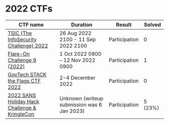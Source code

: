 # 2022 CTFs

| CTF name                                                                                                                                           | Duration                                    | Result        | Solved   |
| -------------------------------------------------------------------------------------------------------------------------------------------------- | ------------------------------------------- | ------------- | -------- |
| [TSIC (The InfoSecurity Challenge) 2022](http://localhost:5000/s/8mNTUPzr25y3aGS3DDiL/2022/tsic-the-infosecurity-challenge-2022)                   | 26 Aug 2022 2100 - 11 Sep 2022 2100         | Participation | 0        |
| [Flare-On Challenge 9 (2022)](http://localhost:5000/s/8mNTUPzr25y3aGS3DDiL/2022/flare-on-challenge-9-2022)                                         | 1 Oct 2022 0800 – 12 Nov 2022 0900          | Participation | 1        |
| [GovTech STACK the Flags CTF 2022](http://localhost:5000/s/8mNTUPzr25y3aGS3DDiL/2022/govtech-stack-the-flags-ctf-2022)                             | 2-4 December 2022                           | Participation | 0        |
| [2022 SANS Holiday Hack Challenge & KringleCon](http://localhost:5000/s/8mNTUPzr25y3aGS3DDiL/2022/2022-sans-holiday-hack-challenge-and-kringlecon) | Unknown (writeup submission was 6 Jan 2023) | Participation |  5 (23%) |
